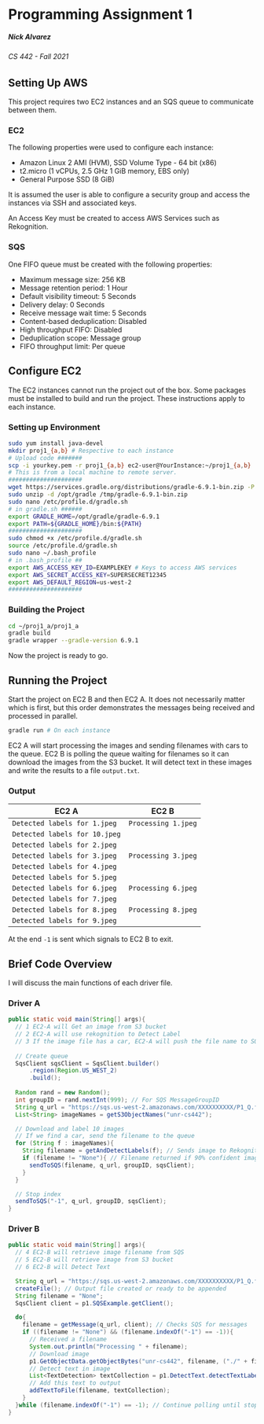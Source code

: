 # Programming Assignment 1
##### Nick Alvarez
###### CS 442 - Fall 2021

## Setting Up AWS

This project requires two EC2 instances and an SQS queue to communicate between them.

### EC2

The following properties were used to configure each instance:

- Amazon Linux 2 AMI (HVM), SSD Volume Type - 64 bit (x86)
- t2.micro (1 vCPUs, 2.5 GHz 1 GiB memory, EBS only)
- General Purpose SSD (8 GiB)

It is assumed the user is able to configure a security group and access the instances via SSH and associated keys.

An Access Key must be created to access AWS Services such as Rekognition.

### SQS

One FIFO queue must be created with the following properties:

- Maximum message size: 256 KB
- Message retention period: 1 Hour
- Default visibility timeout: 5 Seconds
- Delivery delay: 0 Seconds
- Receive message wait time: 5 Seconds
- Content-based deduplication: Disabled
- High throughput FIFO: Disabled
- Deduplication scope: Message group
- FIFO throughput limit: Per queue

## Configure EC2

The EC2 instances cannot run the project out of the box. Some packages must be installed to build and run the project. These instructions apply to each instance.

### Setting up Environment
```sh
sudo yum install java-devel
mkdir proj1_{a,b} # Respective to each instance
# Upload code #######
scp -i yourkey.pem -r proj1_{a,b} ec2-user@YourInstance:~/proj1_{a,b}
# This is from a local machine to remote server.
#####################
wget https://services.gradle.org/distributions/gradle-6.9.1-bin.zip -P /tmp
sudo unzip -d /opt/gradle /tmp/gradle-6.9.1-bin.zip
sudo nano /etc/profile.d/gradle.sh
# in gradle.sh ######
export GRADLE_HOME=/opt/gradle/gradle-6.9.1
export PATH=${GRADLE_HOME}/bin:${PATH}
#####################
sudo chmod +x /etc/profile.d/gradle.sh
source /etc/profile.d/gradle.sh
sudo nano ~/.bash_profile
# in .bash_profile ##
export AWS_ACCESS_KEY_ID=EXAMPLEKEY # Keys to access AWS services
export AWS_SECRET_ACCESS_KEY=SUPERSECRET12345
export AWS_DEFAULT_REGION=us-west-2
#####################
```

### Building the Project
```bash
cd ~/proj1_a/proj1_a
gradle build
gradle wrapper --gradle-version 6.9.1
```

Now the project is ready to go.

## Running the Project

Start the project on EC2 B and then EC2 A. It does not necessarily matter which is first, but this order demonstrates the messages being received and processed in parallel.

```bash
gradle run # On each instance
```

EC2 A will start processing the images and sending filenames with cars to the queue. EC2 B is polling the queue waiting for filenames so it can download the images from the S3 bucket. It will detect text in these images and write the results to a file `output.txt`.

### Output

|EC2 A|EC2 B|
|-----|-----|
|`Detected labels for 1.jpeg`|`Processing 1.jpeg`|
|`Detected labels for 10.jpeg`||
|`Detected labels for 2.jpeg`||
|`Detected labels for 3.jpeg`|`Processing 3.jpeg`|
|`Detected labels for 4.jpeg`||
|`Detected labels for 5.jpeg`||
|`Detected labels for 6.jpeg`|`Processing 6.jpeg`|
|`Detected labels for 7.jpeg`||
|`Detected labels for 8.jpeg`|`Processing 8.jpeg`|
|`Detected labels for 9.jpeg`||

At the end `-1` is sent which signals to EC2 B to exit.

## Brief Code Overview

I will discuss the main functions of each driver file.

### Driver A

```java
public static void main(String[] args){
  // 1 EC2-A will Get an image from S3 bucket
  // 2 EC2-A will use rekognition to Detect Label
  // 3 If the image file has a car, EC2-A will push the file name to SQS
  
  // Create queue
  SqsClient sqsClient = SqsClient.builder()
      .region(Region.US_WEST_2)
      .build();
  
  Random rand = new Random();
  int groupID = rand.nextInt(999); // For SQS MessageGroupID
  String q_url = "https://sqs.us-west-2.amazonaws.com/XXXXXXXXXX/P1_Q.fifo";
  List<String> imageNames = getS3ObjectNames("unr-cs442");

  // Download and label 10 images
  // If we find a car, send the filename to the queue
  for (String f : imageNames){
    String filename = getAndDetectLabels(f); // Sends image to Rekognition
    if (filename != "None"){ // Filename returned if 90% confident image is car
      sendToSQS(filename, q_url, groupID, sqsClient);
    }
  }

  // Stop index
  sendToSQS("-1", q_url, groupID, sqsClient);
}
```

### Driver B

```java
public static void main(String[] args){
  // 4 EC2-B will retrieve image filename from SQS
  // 5 EC2-B will retrieve image from S3 bucket
  // 6 EC2-B will Detect Text

  String q_url = "https://sqs.us-west-2.amazonaws.com/XXXXXXXXXX/P1_Q.fifo";
  createFile(); // Output file created or ready to be appended
  String filename = "None";
  SqsClient client = p1.SQSExample.getClient();

  do{
    filename = getMessage(q_url, client); // Checks SQS for messages
    if ((filename != "None") && (filename.indexOf("-1") == -1)){
      // Received a filename
      System.out.println("Processing " + filename);
      // Download image
      p1.GetObjectData.getObjectBytes("unr-cs442", filename, ("./" + filename));
      // Detect text in image
      List<TextDetection> textCollection = p1.DetectText.detectTextLabels(filename);
      // Add this text to output
      addTextToFile(filename, textCollection);
    }
  }while (filename.indexOf("-1") == -1); // Continue polling until stop index
}
```